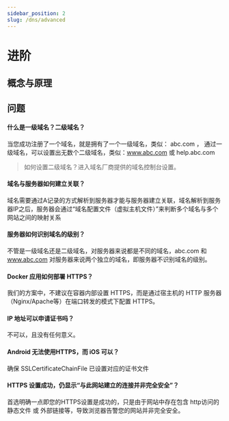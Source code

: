 ```yaml
---
sidebar_position: 2
slug: /dns/advanced
---
```


# 进阶

## 概念与原理


## 问题

#### 什么是一级域名？二级域名？

当您成功注册了一个域名，就是拥有了一个一级域名，类似： abc.com ，
通过一级域名，可以设置出无数个二级域名，类似：www.abc.com 或 help.abc.com

> 如何设置二级域名？进入域名厂商提供的域名控制台设置。

#### 域名与服务器如何建立关联？

域名需要通过A记录的方式解析到服务器才能与服务器建立关联，域名解析到服务器IP之后，服务器会通过“域名配置文件（虚拟主机文件）”来判断多个域名与多个网站之间的映射关系

#### 服务器如何识别域名的级别？

不管是一级域名还是二级域名，对服务器来说都是不同的域名，abc.com 和 www.abc.com 对服务器来说两个独立的域名，即服务器不识别域名的级别。

#### Docker 应用如何部署 HTTPS？

我们的方案中，不建议在容器内部设置 HTTPS，而是通过宿主机的 HTTP 服务器（Nginx/Apache等）在端口转发的模式下配置 HTTPS。

#### IP 地址可以申请证书吗？

不可以，且没有任何意义。

#### Android 无法使用HTTPS，而 iOS 可以？

确保 SSLCertificateChainFile 已设置对应的证书文件

#### HTTPS 设置成功，仍显示“与此网站建立的连接并非完全安全”？

首选明确一点即您的HTTPS设置是成功的，只是由于网站中存在包含 http访问的静态文件 或 外部链接等，导致浏览器告警您的网站并非完全安全。




